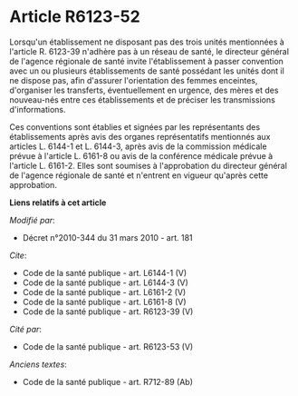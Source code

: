 # Article R6123-52

Lorsqu'un établissement ne disposant pas des trois unités mentionnées à l'article R. 6123-39 n'adhère pas à un réseau de
santé, le directeur général de l'agence régionale de santé invite l'établissement à passer convention avec un ou plusieurs
établissements de santé possédant les unités dont il ne dispose pas, afin d'assurer l'orientation des femmes enceintes,
d'organiser les transferts, éventuellement en urgence, des mères et des nouveau-nés entre ces établissements et de préciser
les transmissions d'informations. 

Ces conventions sont établies et signées par les représentants des établissements après avis des organes représentatifs
mentionnés aux articles L. 6144-1 et L. 6144-3, après avis de la commission médicale prévue à l'article L. 6161-8 ou avis de
la conférence médicale prévue à l'article L. 6161-2. Elles sont soumises à l'approbation du directeur général de l'agence
régionale de santé et n'entrent en vigueur qu'après cette approbation.

**Liens relatifs à cet article**

_Modifié par_:

  - Décret n°2010-344 du 31 mars 2010 - art. 181

_Cite_:

  - Code de la santé publique - art. L6144-1 (V)
  - Code de la santé publique - art. L6144-3 (V)
  - Code de la santé publique - art. L6161-2 (V)
  - Code de la santé publique - art. L6161-8 (V)
  - Code de la santé publique - art. R6123-39 (V)

_Cité par_:

  - Code de la santé publique - art. R6123-53 (V)

_Anciens textes_:

  - Code de la santé publique - art. R712-89 (Ab)
